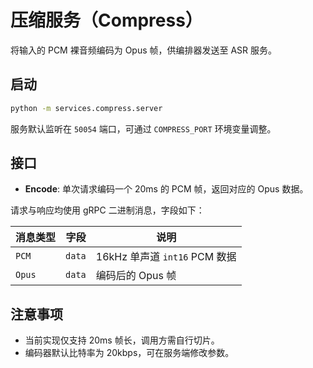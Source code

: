 # 压缩服务（Compress）

将输入的 PCM 裸音频编码为 Opus 帧，供编排器发送至 ASR 服务。

## 启动

```bash
python -m services.compress.server
```

服务默认监听在 `50054` 端口，可通过 `COMPRESS_PORT` 环境变量调整。

## 接口

- **Encode**: 单次请求编码一个 20ms 的 PCM 帧，返回对应的 Opus 数据。

请求与响应均使用 gRPC 二进制消息，字段如下：

| 消息类型 | 字段 | 说明 |
| --- | --- | --- |
| `PCM` | `data` | 16kHz 单声道 `int16` PCM 数据 |
| `Opus` | `data` | 编码后的 Opus 帧 |

## 注意事项

- 当前实现仅支持 20ms 帧长，调用方需自行切片。
- 编码器默认比特率为 20kbps，可在服务端修改参数。

